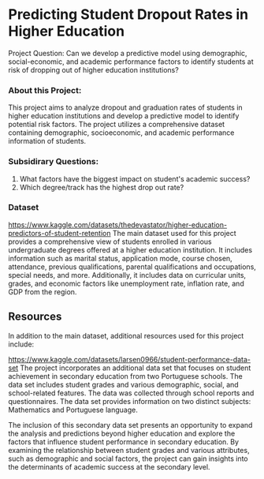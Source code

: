# Predicting Student Dropout Rates in Higher Education

Project Question: Can we develop a predictive model using demographic, social-economic, and academic performance factors to identify students at risk of dropping out of higher education institutions?

### About this Project:

This project aims to analyze dropout and graduation rates of students in higher education institutions and develop a predictive model to identify potential risk factors. The project utilizes a comprehensive dataset containing demographic, socioeconomic, and academic performance information of students.

### Subsidirary Questions:

1. What factors have the biggest impact on student's academic success? 
2. Which degree/track has the highest drop out rate?

### Dataset
https://www.kaggle.com/datasets/thedevastator/higher-education-predictors-of-student-retention
The main dataset used for this project provides a comprehensive view of students enrolled in various undergraduate degrees offered at a higher education institution. It includes information such as marital status, application mode, course chosen, attendance, previous qualifications, parental qualifications and occupations, special needs, and more. Additionally, it includes data on curricular units, grades, and economic factors like unemployment rate, inflation rate, and GDP from the region.

## Resources

In addition to the main dataset, additional resources used for this project include:

https://www.kaggle.com/datasets/larsen0966/student-performance-data-set
The project incorporates an additional data set that focuses on student achievement in secondary education from two Portuguese schools. The data set includes student grades and various demographic, social, and school-related features. The data was collected through school reports and questionnaires. The data set provides information on two distinct subjects: Mathematics and Portuguese language.

The inclusion of this secondary data set presents an opportunity to expand the analysis and predictions beyond higher education and explore the factors that influence student performance in secondary education. By examining the relationship between student grades and various attributes, such as demographic and social factors, the project can gain insights into the determinants of academic success at the secondary level.


